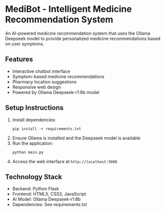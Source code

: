 # MediBot - Intelligent Medicine Recommendation System

An AI-powered medicine recommendation system that uses the Ollama Deepseek model to provide personalized medicine recommendations based on user symptoms.

## Features
- Interactive chatbot interface
- Symptom-based medicine recommendations
- Pharmacy location suggestions
- Responsive web design
- Powered by Ollama Deepseek-r1:8b model

## Setup Instructions
1. Install dependencies:
   ```
   pip install -r requirements.txt
   ```
2. Ensure Ollama is installed and the Deepseek model is available
3. Run the application:
   ```
   python main.py
   ```
4. Access the web interface at `http://localhost:5000`

## Technology Stack
- Backend: Python Flask
- Frontend: HTML5, CSS3, JavaScript
- AI Model: Ollama Deepseek-r1:8b
- Dependencies: See requirements.txt
